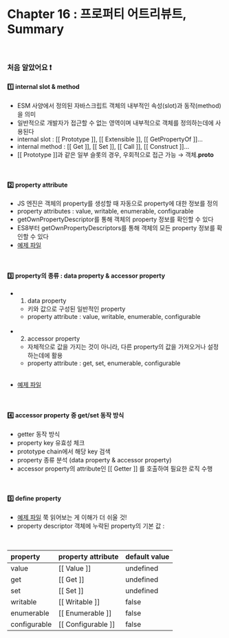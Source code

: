 # Chapter 16 : 프로퍼티 어트리뷰트, Summary

<br>

### 처음 알았어요 ❗️
#### 1️⃣ internal slot & method
- ESM 사양에서 정의된 자바스크립트 객체의 내부적인 속성(slot)과 동작(method)을 의미
- 일반적으로 개발자가 접근할 수 없는 영역이며 내부적으로 객체를 정의하는데에 사용된다
- internal slot : [[ Prototype ]], [[ Extensible ]], [[ GetPropertyOf ]]...
- internal method : [[ Get ]], [[ Set ]], [[ Call ]], [[ Construct ]]...
- [[ Prototype ]]과 같은 일부 슬롯의 경우, 우회적으로 접근 가능 → 객체.__proto__

<br>

#### 2️⃣ property attribute
- JS 엔진은 객체의 property를 생성할 때 자동으로 property에 대한 정보를 정의
- property attributes : value, writable, enumerable, configurable
- getOwnPropertyDescriptor를 통해 객체의 property 정보를 확인할 수 있다
- ES8부터 getOwnPropertyDescriptors를 통해 객체의 모든 property 정보를 확인할 수 있다
- <a href="./getOwnPropertyDescriptor.js">예제 파일</a>

<br>

#### 3️⃣ property의 종류 : data property & accessor property
- 1. data property
    - 키와 값으로 구성된 일반적인 property
    - property attribute : value, writable, enumerable, configurable

    <br>

- 2. accessor property 
    - 자체적으로 값을 가지는 것이 아니라, 다른 property의 값을 가져오거나 설정하는데에 활용
    - property attribute : get, set, enumerable, configurable

    <br>

- <a href="./properties.js">예제 파일</a>

<br>

#### 4️⃣ accessor property 중 get/set 동작 방식
- getter 동작 방식
- property key 유효성 체크
- prototype chain에서 해당 key 검색
- property 종류 분석 (data property & accessor property)
- accessor property의 attribute인 [[ Getter ]] 를 호출하여 필요한 로직 수행

<br>

#### 5️⃣ define property
- <a href="./defineProperties.js">예제 파일</a> 쭉 읽어보는 게 이해가 더 쉬울 것!
- property descriptor 객체에 누락된 property의 기본 값 :

<br>
  
|property|property attribute|default value|
|:-|:-|:-|
| value | [[ Value ]] | undefined |
| get | [[ Get ]] | undefined |
| set | [[ Set ]] | undefined |
| writable | [[ Writable ]] | false |
| enumerable | [[ Enumerable ]] | false |
| configurable | [[ Configurable ]] | false |
